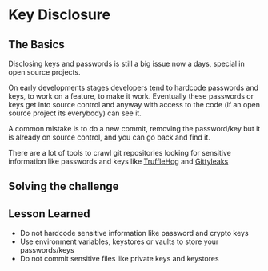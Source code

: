 # Key Disclosure

## The Basics

Disclosing keys and passwords is still a big issue now a days, special in open source projects.

On early developments stages developers tend to hardcode passwords and keys, to work on a feature, to make it work. Eventually these passwords or keys get into source control and anyway with access to the code (if an open source project its everybody) can see it.

A common mistake is to do a new commit, removing the password/key but it is already on source control, and you can go back and find it.

There are a lot of tools to crawl git repositories looking for sensitive information like passwords and keys like [TruffleHog](https://github.com/dxa4481/truffleHog) and [Gittyleaks](https://github.com/kootenpv/gittyleaks)




## Solving the challenge

## Lesson Learned
* Do not hardcode sensitive information like password and crypto keys
* Use environment variables, keystores or vaults to store your passwords/keys
* Do not commit sensitive files like private keys and keystores